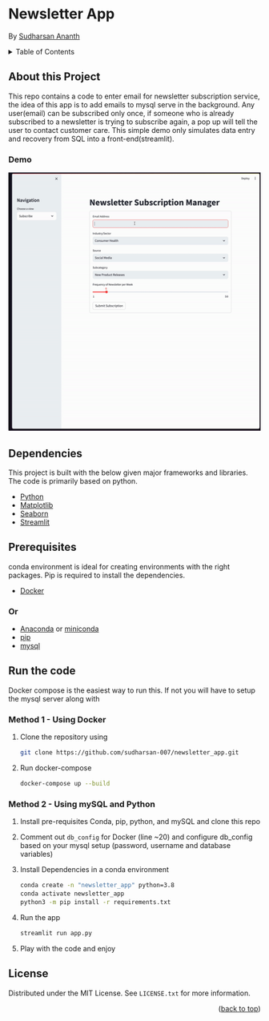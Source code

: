 # Newsletter App
By [Sudharsan Ananth](https://sudharsan-007.github.io) 

<!-- TABLE OF CONTENTS -->
<details>
  <summary>Table of Contents</summary>
  <ol>
    <li><a href="#about-this-project">About this Project</a></li>
    <li><a href="#dependencies">Dependencies</a></li>
    <li><a href="#prerequisites">Prerequisites</a></li>
    <li><a href="#run-the-code">How to run</a></li>
    <li><a href="#license">License</a></li>
  </ol>
</details>


## About this Project 

This repo contains a code to enter email for newsletter subscription service, the idea of this app is to 
add emails to mysql serve in the background. Any user(email) can be subscribed only once, if someone who 
is already subscribed to a newsletter is trying to subscribe again, a pop up will tell the user to contact
customer care. This simple demo only simulates data entry and recovery from SQL into a front-end(streamlit).


### Demo

![Img_output_demo](assets/demo.gif)


## Dependencies 

This project is built with the below given major frameworks and libraries. The code is primarily based on python. 

* [Python](https://www.python.org/) 
* [Matplotlib](https://matplotlib.org) 
* [Seaborn](https://seaborn.pydata.org/) 
* [Streamlit](https://streamlit.io/)

## Prerequisites

conda environment is ideal for creating environments with the right packages. Pip is required to install the dependencies. 


* [Docker](https://www.docker.com/#build)

### Or
* [Anaconda](https://www.anaconda.com) or [miniconda](https://docs.conda.io/en/latest/miniconda.html)
* [pip](https://pypi.org/project/pip/) 
* [mysql](https://www.mysql.com/)


## Run the code

Docker compose is the easiest way to run this. If not you will have to setup the mysql server along with 

### Method 1 - Using Docker
1. Clone the repository using 
   ```sh
   git clone https://github.com/sudharsan-007/newsletter_app.git
   ```

2. Run docker-compose 
   ```sh 
   docker-compose up --build
   ```

### Method 2 - Using mySQL and Python
1. Install pre-requisites Conda, pip, python, and mySQL and clone this repo 

2. Comment out `db_config` for Docker (line ~20) and configure db_config based on your mysql setup (password, username and database variables)

3. Install Dependencies in a conda environment
   ```sh
   conda create -n "newsletter_app" python=3.8
   conda activate newsletter_app
   python3 -m pip install -r requirements.txt
   ``` 

4. Run the app
    ```sh 
    streamlit run app.py

5. Play with the code and enjoy

<!-- LICENSE -->
## License

Distributed under the MIT License. See `LICENSE.txt` for more information.

<p align="right">(<a href="#top">back to top</a>)</p>